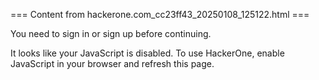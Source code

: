 === Content from hackerone.com_cc23ff43_20250108_125122.html ===

You need to sign in or sign up before continuing.

It looks like your JavaScript is disabled. To use HackerOne, enable JavaScript in your browser and refresh this page.


